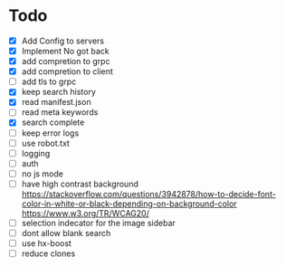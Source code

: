 # Todo

- [x] Add Config to servers
- [x] Implement No got back
- [x] add compretion to grpc
- [x] add compretion to client
- [ ] add tls to grpc
- [x] keep search history
- [x] read manifest.json
- [ ] read meta keywords
- [x] search complete
- [ ] keep error logs
- [ ] use robot.txt
- [ ] logging
- [ ] auth
- [ ] no js mode
- [ ] have high contrast background <https://stackoverflow.com/questions/3942878/how-to-decide-font-color-in-white-or-black-depending-on-background-color> <https://www.w3.org/TR/WCAG20/>
- [ ] selection indecator for the image sidebar
- [ ] dont allow blank search
- [ ] use hx-boost
- [ ] reduce clones
